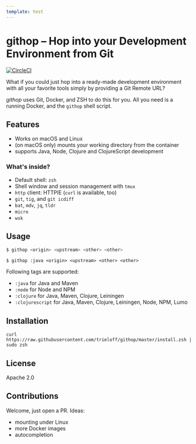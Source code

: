 ```yaml
---
template: test
---
```


# githop – Hop into your Development Environment from Git

[![CircleCI](https://circleci.com/gh/trieloff/githop.svg?style=svg)](https://circleci.com/gh/trieloff/githop)

What if you could just hop into a ready-made development environment with all your favorite tools simply by providing a Git Remote URL?

*githop* uses Git, Docker, and ZSH to do this for you. All you need is a running Docker, and the `githop` shell script.

## Features

* Works on macOS and Linux
* (on macOS only) mounts your working directory from the container
* supports Java, Node, Clojure and ClojureScript development

### What's inside?

- Default shell: `zsh`
- Shell window and session management with `tmux`
- `http` client: HTTPIE (`curl` is available, too)
- `git`, `tig`, and `git icdiff`
- `bat`, `mdv`, `jq`, `tldr`
- `micro`
- `wsk`

## Usage

```bash
$ githop <origin> <upstream> <other> <other>
```

```
$ githop :java <origin> <upstream> <other> <other>
```

Following tags are supported:

- `:java` for Java and Maven
- `:node` for Node and NPM
- `:clojure` for Java, Maven, Clojure, Leiningen
- `:clojurescript` for Java, Maven, Clojure, Leiningen, Node, NPM, Lumo

## Installation

```
curl https://raw.githubusercontent.com/trieloff/githop/master/install.zsh | sudo zsh
```

## License

Apache 2.0

## Contributions

Welcome, just open a PR. Ideas:

- mounting under Linux
- more Docker images
- autocompletion
